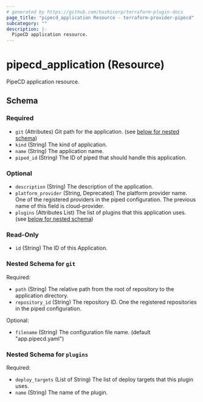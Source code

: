 ```yaml
---
# generated by https://github.com/hashicorp/terraform-plugin-docs
page_title: "pipecd_application Resource - terraform-provider-pipecd"
subcategory: ""
description: |-
  PipeCD application resource.
---
```


# pipecd_application (Resource)

PipeCD application resource.



<!-- schema generated by tfplugindocs -->
## Schema

### Required

- `git` (Attributes) Git path for the application. (see [below for nested schema](#nestedatt--git))
- `kind` (String) The kind of application.
- `name` (String) The application name.
- `piped_id` (String) The ID of piped that should handle this application.

### Optional

- `description` (String) The description of the application.
- `platform_provider` (String, Deprecated) The platform provider name. One of the registered providers in the piped configuration. The previous name of this field is cloud-provider.
- `plugins` (Attributes List) The list of plugins that this application uses. (see [below for nested schema](#nestedatt--plugins))

### Read-Only

- `id` (String) The ID of this Application.

<a id="nestedatt--git"></a>
### Nested Schema for `git`

Required:

- `path` (String) The relative path from the root of repository to the application directory.
- `repository_id` (String) The repository ID. One the registered repositories in the piped configuration.

Optional:

- `filename` (String) The configuration file name. (default "app.pipecd.yaml")


<a id="nestedatt--plugins"></a>
### Nested Schema for `plugins`

Required:

- `deploy_targets` (List of String) The list of deploy targets that this plugin uses.
- `name` (String) The name of the plugin.
